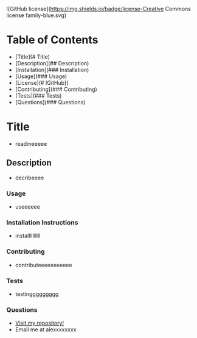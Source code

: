 ![GitHub license](https://img.shields.io/badge/license-Creative Commons license family-blue.svg)
# Table of Contents
- [Title](# Title)
- [Description](## Description)
- [Installation](### Installation)
- [Usage](### Usage)
- [License](# !GitHub})
- [Contributing](### Contributing)
- [Tests](### Tests)
- [Questions](### Questions)
# Title
* readmeeeee
## Description
* decribeeee
### Usage
* useeeeee
### Installation Instructions
* installllllllll
### Contributing
* contributeeeeeeeeeee
### Tests
* testinggggggggg
### Questions
* [Visit my repository!](https://www.github.com/alexemrob)
* Email me at alexxxxxxxx
